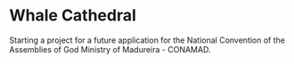 # Whale Cathedral
Starting a project for a future application for the National Convention of the Assemblies of God Ministry of Madureira - CONAMAD.
